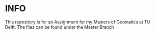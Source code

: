 # INFO
This repository is for an Assignment for my Masters of Geomatics at TU Delft.
The files can be found under the Master Branch
